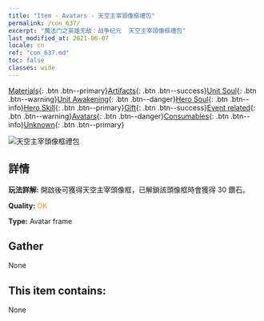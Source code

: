 ```yaml
---
title: "Item - Avatars - 天空主宰頭像框禮包"
permalink: /con_637/
excerpt: "魔法门之英雄无敌：战争纪元  天空主宰頭像框禮包"
last_modified_at: 2021-06-07
locale: cn
ref: "con_637.md"
toc: false
classes: wide
---
```

 [Materials](/ItemsCN/){: .btn .btn--primary}[Artifacts](/ItemsCN/Artifacts/){: .btn .btn--success}[Unit Soul](/ItemsCN/UnitSoul/){: .btn .btn--warning}[Unit Awakening](/ItemsCN/UnitAwakening/){: .btn .btn--danger}[Hero Soul](/ItemsCN/HeroSoul/){: .btn .btn--info}[Hero Skill](/ItemsCN/HeroSkill/){: .btn .btn--primary}[Gift](/ItemsCN/Gift/){: .btn .btn--success}[Event related](/ItemsCN/Events/){: .btn .btn--warning}[Avatars](/ItemsCN/Avatars/){: .btn .btn--danger}[Consumables](/ItemsCN/Consumables/){: .btn .btn--info}[Unknown](/ItemsCN/Unknown/){: .btn .btn--primary}

 ![天空主宰頭像框禮包](/images/a/avatarFrame_41.png)

## 詳情
 **玩法詳解:** 開啟後可獲得天空主宰頭像框，已解鎖該頭像框時會獲得 30 鑽石。

 **Quality:** <span style="color: #FF8C00">OK</span>

 **Type:** Avatar frame

## Gather

  None

## This item contains:

  None

